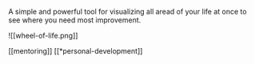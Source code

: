 A simple and powerful tool for visualizing all aread of your life at once to see where you need most improvement. 

![[wheel-of-life.png]]

[[mentoring]]
[[*personal-development]]
